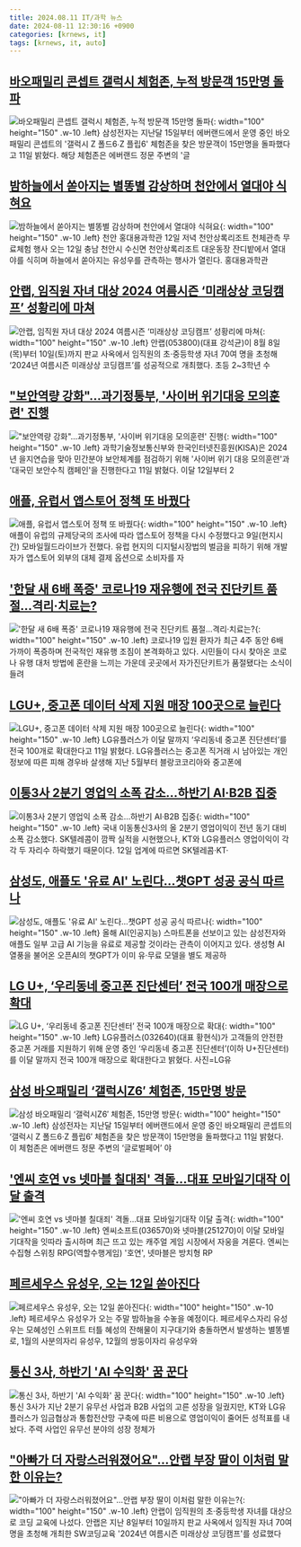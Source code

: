 ```yaml
---
title: 2024.08.11 IT/과학 뉴스
date: 2024-08-11 12:30:16 +0900
categories: [krnews, it]
tags: [krnews, it, auto]
---
```

## [바오패밀리 콘셉트 갤럭시 체험존, 누적 방문객 15만명 돌파](https://n.news.naver.com/mnews/article/119/0002860927)

![바오패밀리 콘셉트 갤럭시 체험존, 누적 방문객 15만명 돌파](https://mimgnews.pstatic.net/image/origin/119/2024/08/11/2860927.jpg?type=nf220_150){: width="100" height="150" .w-10 .left}
삼성전자는 지난달 15일부터 에버랜드에서 운영 중인 바오패밀리 콘셉트의 '갤럭시 Z 폴드6∙Z 플립6' 체험존을 찾은 방문객이 15만명을 돌파했다고 11일 밝혔다. 해당 체험존은 에버랜드 정문 주변의 '글

## [밤하늘에서 쏟아지는 별똥별 감상하며 천안에서 열대야 식혀요](https://n.news.naver.com/mnews/article/022/0003958861)

![밤하늘에서 쏟아지는 별똥별 감상하며 천안에서 열대야 식혀요](https://mimgnews.pstatic.net/image/origin/022/2024/08/10/3958861.jpg?type=nf220_150){: width="100" height="150" .w-10 .left}
천안 홍대용과학관 12일 저녁 천안상록리조트 천체관측 무료체험 행사 오는 12일 충남 천안시 수신면 천안상록리조트 대운동장 잔디밭에서 열대야를 식히며 하늘에서 쏟아지는 유성우를 관측하는 행사가 열린다. 홍대용과학관

## [안랩, 임직원 자녀 대상 2024 여름시즌 ‘미래상상 코딩캠프’ 성황리에 마쳐](https://n.news.naver.com/mnews/article/018/0005808983)

![안랩, 임직원 자녀 대상 2024 여름시즌 ‘미래상상 코딩캠프’ 성황리에 마쳐](https://mimgnews.pstatic.net/image/origin/018/2024/08/11/5808983.jpg?type=nf220_150){: width="100" height="150" .w-10 .left}
안랩(053800)(대표 강석균)이 8월 8일(목)부터 10일(토)까지 판교 사옥에서 임직원의 초·중등학생 자녀 70여 명을 초청해 ‘2024년 여름시즌 미래상상 코딩캠프’를 성공적으로 개최했다. 초등 2~3학년 수

## ["보안역량 강화"…과기정통부, '사이버 위기대응 모의훈련' 진행](https://n.news.naver.com/mnews/article/421/0007723365)

!["보안역량 강화"…과기정통부, '사이버 위기대응 모의훈련' 진행](https://mimgnews.pstatic.net/image/origin/421/2024/08/11/7723365.jpg?type=nf220_150){: width="100" height="150" .w-10 .left}
과학기술정보통신부와 한국인터넷진흥원(KISA)은 2024년 을지연습을 맞아 민간분야 보안체계를 점검하기 위해 '사이버 위기 대응 모의훈련'과 '대국민 보안수칙 캠페인'을 진행한다고 11일 밝혔다. 이달 12일부터 2

## [애플, 유럽서 앱스토어 정책 또 바꿨다](https://n.news.naver.com/mnews/article/092/0002341606)

![애플, 유럽서 앱스토어 정책 또 바꿨다](https://mimgnews.pstatic.net/image/origin/092/2024/08/10/2341606.jpg?type=nf220_150){: width="100" height="150" .w-10 .left}
애플이 유럽의 규제당국의 조사에 따라 앱스토어 정책을 다시 수정했다고 9일(현지시간) 모바일월드라이브가 전했다. 유럽 현지의 디지털시장법의 벌금을 피하기 위해 개발자가 앱스토어 외부의 대체 결제 옵션으로 소비자를 자

## ['한달 새 6배 폭증' 코로나19 재유행에 전국 진단키트 품절…격리·치료는?](https://n.news.naver.com/mnews/article/277/0005457535)

!['한달 새 6배 폭증' 코로나19 재유행에 전국 진단키트 품절…격리·치료는?](https://mimgnews.pstatic.net/image/origin/277/2024/08/10/5457535.jpg?type=nf220_150){: width="100" height="150" .w-10 .left}
코로나19 입원 환자가 최근 4주 동안 6배 가까이 폭증하며 전국적인 재유행 조짐이 본격화하고 있다. 시민들이 다시 찾아온 코로나 유행 대처 방법에 혼란을 느끼는 가운데 곳곳에서 자가진단키트가 품절됐다는 소식이 들려

## [LGU+, 중고폰 데이터 삭제 지원 매장 100곳으로 늘린다](https://n.news.naver.com/mnews/article/092/0002341632)

![LGU+, 중고폰 데이터 삭제 지원 매장 100곳으로 늘린다](https://mimgnews.pstatic.net/image/origin/092/2024/08/11/2341632.jpg?type=nf220_150){: width="100" height="150" .w-10 .left}
LG유플러스가 이달 말까지 ‘우리동네 중고폰 진단센터’를 전국 100개로 확대한다고 11일 밝혔다. LG유플러스는 중고폰 직거래 시 남아있는 개인정보에 따른 피해 경우바 살생해 지난 5월부터 블랑코코리아와 중고폰에

## [이통3사 2분기 영업익 소폭 감소…하반기 AI·B2B 집중](https://n.news.naver.com/mnews/article/030/0003230666)

![이통3사 2분기 영업익 소폭 감소…하반기 AI·B2B 집중](https://mimgnews.pstatic.net/image/origin/030/2024/08/11/3230666.jpg?type=nf220_150){: width="100" height="150" .w-10 .left}
국내 이동통신3사의 올 2분기 영업이익이 전년 동기 대비 소폭 감소했다. SK텔레콤이 깜짝 실적을 시현했으나, KT와 LG유플러스 영업이익이 각각 두 자리수 하락했기 때문이다. 12일 업계에 따르면 SK텔레콤·KT·

## [삼성도, 애플도 '유료 AI' 노린다…챗GPT 성공 공식 따르나](https://n.news.naver.com/mnews/article/003/0012721084)

![삼성도, 애플도 '유료 AI' 노린다…챗GPT 성공 공식 따르나](https://mimgnews.pstatic.net/image/origin/003/2024/08/10/12721084.jpg?type=nf220_150){: width="100" height="150" .w-10 .left}
올해 AI(인공지능) 스마트폰을 선보이고 있는 삼성전자와 애플도 일부 고급 AI 기능을 유료로 제공할 것이라는 관측이 이어지고 있다. 생성형 AI 열풍을 불어온 오픈AI의 챗GPT가 이미 유·무료 모델을 별도 제공하

## [LG U+, ‘우리동네 중고폰 진단센터’ 전국 100개 매장으로 확대](https://n.news.naver.com/mnews/article/018/0005808927)

![LG U+, ‘우리동네 중고폰 진단센터’ 전국 100개 매장으로 확대](https://mimgnews.pstatic.net/image/origin/018/2024/08/11/5808927.jpg?type=nf220_150){: width="100" height="150" .w-10 .left}
LG유플러스(032640)(대표 황현식)가 고객들의 안전한 중고폰 거래를 지원하기 위해 운영 중인 ‘우리동네 중고폰 진단센터’(이하 U+진단센터)를 이달 말까지 전국 100개 매장으로 확대한다고 밝혔다. 사진=LG유

## [삼성 바오패밀리 ‘갤럭시Z6′ 체험존, 15만명 방문](https://n.news.naver.com/mnews/article/366/0001011070)

![삼성 바오패밀리 ‘갤럭시Z6′ 체험존, 15만명 방문](https://mimgnews.pstatic.net/image/origin/366/2024/08/11/1011070.jpg?type=nf220_150){: width="100" height="150" .w-10 .left}
삼성전자는 지난달 15일부터 에버랜드에서 운영 중인 바오패밀리 콘셉트의 ‘갤럭시 Z 폴드6·Z 플립6′ 체험존을 찾은 방문객이 15만명을 돌파했다고 11일 밝혔다. 이 체험존은 에버랜드 정문 주변의 ‘글로벌페어’ 야

## ['엔씨 호연 vs 넷마블 칠대죄' 격돌…대표 모바일기대작 이달 출격](https://n.news.naver.com/mnews/article/421/0007723164)

!['엔씨 호연 vs 넷마블 칠대죄' 격돌…대표 모바일기대작 이달 출격](https://mimgnews.pstatic.net/image/origin/421/2024/08/11/7723164.jpg?type=nf220_150){: width="100" height="150" .w-10 .left}
엔씨소프트(036570)와 넷마블(251270)이 이달 모바일 기대작을 잇따라 출시하며 최근 뜨고 있는 캐주얼 게임 시장에서 자웅을 겨룬다. 엔씨는 수집형 스위칭 RPG(역할수행게임) '호연', 넷마블은 방치형 RP

## [페르세우스 유성우, 오는 12일 쏟아진다](https://n.news.naver.com/mnews/article/030/0003230639)

![페르세우스 유성우, 오는 12일 쏟아진다](https://mimgnews.pstatic.net/image/origin/030/2024/08/10/3230639.jpg?type=nf220_150){: width="100" height="150" .w-10 .left}
페르세우스 유성우가 오는 주말 밤하늘을 수놓을 예정이다. 페르세우스자리 유성우는 모혜성인 스위프트 터틀 혜성의 잔해물이 지구대기와 충돌하면서 발생하는 별똥별로, 1월의 사분의자리 유성우, 12월의 쌍둥이자리 유성우와

## [통신 3사, 하반기 'AI 수익화' 꿈 꾼다](https://n.news.naver.com/mnews/article/092/0002341599)

![통신 3사, 하반기 'AI 수익화' 꿈 꾼다](https://mimgnews.pstatic.net/image/origin/092/2024/08/10/2341599.jpg?type=nf220_150){: width="100" height="150" .w-10 .left}
통신 3사가 지난 2분기 유무선 사업과 B2B 사업의 고른 성장을 일궜지만, KT와 LG유플러스가 임금협상과 통합전산망 구축에 따른 비용으로 영업이익이 줄어든 성적표를 내놨다. 주력 사업인 유무선 분야의 성장 정체가

## ["아빠가 더 자랑스러워졌어요"…안랩 부장 딸이 이처럼 말한 이유는?](https://n.news.naver.com/mnews/article/092/0002341652)

!["아빠가 더 자랑스러워졌어요"…안랩 부장 딸이 이처럼 말한 이유는?](https://mimgnews.pstatic.net/image/origin/092/2024/08/11/2341652.jpg?type=nf220_150){: width="100" height="150" .w-10 .left}
안랩이 임직원의 초·중등학생 자녀를 대상으로 코딩 교육에 나섰다. 안랩은 지난 8일부터 10일까지 판교 사옥에서 임직원 자녀 70여 명을 초청해 개최한 SW코딩교육 '2024년 여름시즌 미래상상 코딩캠프'를 성료했다

